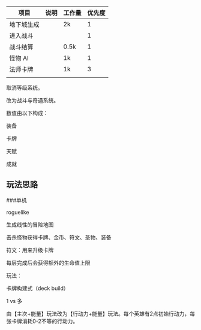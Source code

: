 | 项目       | 说明 | 工作量 | 优先度 |
| ---------- | ---- | ------ | ------ |
| 地下城生成 |      | 2k     | 1      |
| 进入战斗   |      |        | 1      |
| 战斗结算   |      | 0.5k   | 1      |
| 怪物 AI    |      | 1k     | 1      |
| 法师卡牌   |      | 1k     | 3      |
|            |      |        |        |

取消等级系统。

改为战斗与奇遇系统。

数值由以下构成：

装备

卡牌

天赋

成就



## 玩法思路

###单机

roguelike

生成线性的冒险地图

击杀怪物获得卡牌、金币、符文、圣物、装备

符文：用来升级卡牌

每层完成后会获得额外的生命值上限



玩法：

卡牌构建式（deck build）

1 vs 多

由【主次+能量】玩法改为【行动力+能量】玩法。每个英雄有2点初始行动力，每张卡牌消耗0-2不等的行动力。